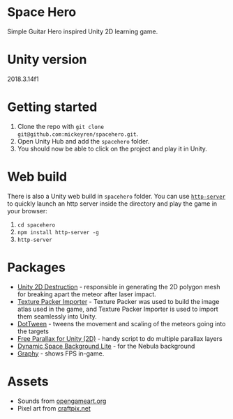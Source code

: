 # Space Hero

Simple Guitar Hero inspired Unity 2D learning game.

# Unity version

2018.3.14f1

# Getting started

1. Clone the repo with `git clone git@github.com:mickeyren/spacehero.git`.
2. Open Unity Hub and add the `spacehero` folder.
3. You should now be able to click on the project and play it in Unity.

# Web build
There is also a Unity web build in `spacehero` folder. You can use [`http-server`](https://www.npmjs.com/package/http-server) to quickly launch an http server inside the directory and play the game in your browser:

1. `cd spacehero`
2. `npm install http-server -g`
3. `http-server`

# Packages
- [Unity 2D Destruction](https://github.com/mjholtzem/Unity-2D-Destruction) - responsible in generating the 2D polygon mesh for breaking apart the meteor after laser impact.
- [Texture Packer Importer](https://assetstore.unity.com/packages/tools/sprite-management/texturepacker-importer-16641) - Texture Packer was used to build the image atlas used in the game, and Texture Packer Importer is used to import them seamlessly into Unity.
- [DotTween](https://assetstore.unity.com/packages/tools/animation/dotween-hotween-v2-27676) - tweens the movement and scaling of the meteors going into the 
targets
- [Free Parallax for Unity (2D)](https://assetstore.unity.com/packages/tools/particles-effects/free-parallax-for-unity-2d-29422) - handy script to do multiple parallax layers
- [Dynamic Space Background Lite](https://assetstore.unity.com/packages/2d/textures-materials/dynamic-space-background-lite-104606) - for the Nebula background
- [Graphy](https://assetstore.unity.com/packages/tools/gui/graphy-ultimate-fps-counter-stats-monitor-debugger-105778) - shows FPS in-game.

# Assets
- Sounds from [opengameart.org](https://opengameart.org)
- Pixel art from [craftpix.net](https://craftpix.net/product/pixel-art-space-trap-game-asset-pack/)

